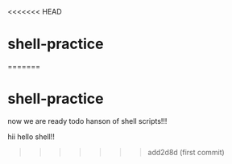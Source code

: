 <<<<<<< HEAD
# shell-practice
=======
# shell-practice
now we are ready todo hanson of shell scripts!!!


hii hello shell!!
>>>>>>> add2d8d (first commit)

